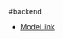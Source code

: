 #backend
- [Model link](https://www.youtube.com/redirect?event=video_description&redir_token=QUFFLUhqbGJaMDdJaVllVmJJV3BQUTFQeGdUdmZ6cnJZZ3xBQ3Jtc0tsNWNsLUNUT25IM24ycThMTXNCNVR6Tl9Bc19mS2J2azN6RDJhMkpQOEhGaEw0SDVOUVU0cmdBWFFIOVJ2WV9zVy05eE56Y0c4LWN5QS1IaXZqLW90c0ZsWkVxdzNqMkVaYjEyQmlEaHo2Vkpqd3d4UQ&q=https%3A%2F%2Fapp.eraser.io%2Fworkspace%2FYtPqZ1VogxGy1jzIDkzj%3Forigin%3Dshare&v=9B4CvtzXRpc)